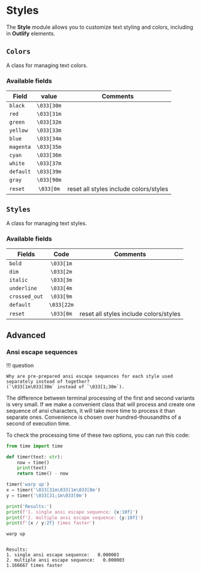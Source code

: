 # Styles

The **Style** module allows you to customize text styling and colors,
including in **Outlify** elements.

## `Colors`
A class for managing text colors.

### Available fields

| Field     |   value    | Comments                               |
|-----------|:----------:|----------------------------------------|
| `black`   | `\033[30m` |
| `red`     | `\033[31m` |
| `green`   | `\033[32m` |
| `yellow`  | `\033[33m` |
| `blue`    | `\033[34m` |
| `magenta` | `\033[35m` |
| `cyan`    | `\033[36m` |
| `white`   | `\033[37m` |
| `default` | `\033[39m` |
| `gray`    | `\033[90m` |
| `reset`   | `\033[0m`  | reset all styles include colors/styles |

## `Styles`
A class for managing text styles.

### Available fields

| Fields        |    Code    | Comments                               |
|---------------|:----------:|----------------------------------------|
| `bold`        | `\033[1m`  |
| `dim`         | `\033[2m`  |
| `italic`      | `\033[3m`  |
| `underline`   | `\033[4m`  |
| `crossed_out` | `\033[9m`  |
| `default`     | `\033[22m` |
| `reset`       | `\033[0m`  | reset all styles include colors/styles |


## Advanced
### Ansi escape sequences

!!! question

    Why are pre-prepared ansi escape sequences for each style used separately instead of together?
    (`\033[1m\033[30m` instead of `\033[1;30m`).

The difference between terminal processing of the first and second variants
is very small. If we make a convenient class that will process and create
one sequence of ansi characters, it will take more time to process it than
separate ones. Convenience is chosen over hundred-thousandths of a second
of execution time.

To check the processing time of these two options, you can run this code:

```python
from time import time

def timer(text: str):
    now = time()
    print(text)
    return time() - now

timer('warp up')
x = timer('\033[31m\033[1m\033[0m')
y = timer('\033[31;1m\033[0m')

print('Results:')
print(f'1. single ansi escape sequence: {x:10f}')
print(f'2. multiple ansi escape sequence: {y:10f}')
print(f'{x / y:2f} times faster')
```

<div class="result" markdown>

```
warp up


Results:
1. single ansi escape sequence:   0.000003
2. multiple ansi escape sequence:   0.000003
1.166667 times faster
```

</div>